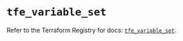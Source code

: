 # `tfe_variable_set`

Refer to the Terraform Registry for docs: [`tfe_variable_set`](https://registry.terraform.io/providers/hashicorp/tfe/0.60.0/docs/resources/variable_set).
